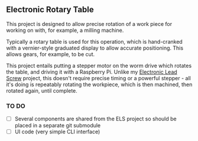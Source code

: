 ## Electronic Rotary Table
This project is designed to allow precise rotation of a
work piece for working on with, for example, a milling
machine.

Typically a rotary table is used for this operation,
which is hand-cranked with a vernier-style graduated
display to allow accurate positioning. This allows
gears, for example, to be cut.

This project entails putting a stepper motor on the
worm drive which rotates the table, and driving it
with a Raspberry Pi. Unlike my [Electronic Lead Screw](https://github.com/md81544/electronicLeadScrew/)
project, this doesn't require precise timing or a
powerful stepper - all it's doing is repeatably rotating
the workpiece, which is then machined, then rotated
again, until complete.

### TO DO
- [ ] Several components are shared from the ELS project so should be placed in a separate git submodule
- [ ] UI code (very simple CLI interface)
